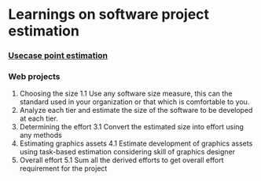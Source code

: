 # Learnings on software project estimation
 ### [Usecase point estimation](https://github.com/signalarun/estimation-learnings/tree/master/usecase-point-estimation)

 ### Web projects
 1. Choosing the size
    1.1 Use any software size measure, this can the standard used in your organization or that which is comfortable to you.
 2. Analyze each tier and estimate the size of the software to be developed at each tier.
 3. Determining the effort
    3.1 Convert the estimated size into effort using any methods
 4. Estimating graphics assets
    4.1 Estimate development of graphics assets using task-based estimation considering skill of graphics designer
 5. Overall effort
    5.1 Sum all the derived efforts to get overall effort requirement for the project


